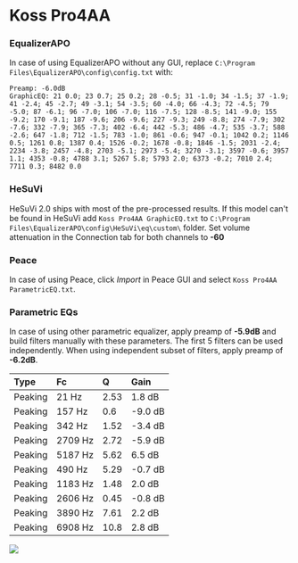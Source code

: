 # Koss Pro4AA

### EqualizerAPO
In case of using EqualizerAPO without any GUI, replace `C:\Program Files\EqualizerAPO\config\config.txt`
with:
```
Preamp: -6.0dB
GraphicEQ: 21 0.0; 23 0.7; 25 0.2; 28 -0.5; 31 -1.0; 34 -1.5; 37 -1.9; 41 -2.4; 45 -2.7; 49 -3.1; 54 -3.5; 60 -4.0; 66 -4.3; 72 -4.5; 79 -5.0; 87 -6.1; 96 -7.0; 106 -7.0; 116 -7.5; 128 -8.5; 141 -9.0; 155 -9.2; 170 -9.1; 187 -9.6; 206 -9.6; 227 -9.3; 249 -8.8; 274 -7.9; 302 -7.6; 332 -7.9; 365 -7.3; 402 -6.4; 442 -5.3; 486 -4.7; 535 -3.7; 588 -2.6; 647 -1.8; 712 -1.5; 783 -1.0; 861 -0.6; 947 -0.1; 1042 0.2; 1146 0.5; 1261 0.8; 1387 0.4; 1526 -0.2; 1678 -0.8; 1846 -1.5; 2031 -2.4; 2234 -3.8; 2457 -4.8; 2703 -5.1; 2973 -5.4; 3270 -3.1; 3597 -0.6; 3957 1.1; 4353 -0.8; 4788 3.1; 5267 5.8; 5793 2.0; 6373 -0.2; 7010 2.4; 7711 0.3; 8482 0.0
```

### HeSuVi
HeSuVi 2.0 ships with most of the pre-processed results. If this model can't be found in HeSuVi add
`Koss Pro4AA GraphicEQ.txt` to `C:\Program Files\EqualizerAPO\config\HeSuVi\eq\custom\` folder.
Set volume attenuation in the Connection tab for both channels to **-60**

### Peace
In case of using Peace, click *Import* in Peace GUI and select `Koss Pro4AA ParametricEQ.txt`.

### Parametric EQs
In case of using other parametric equalizer, apply preamp of **-5.9dB** and build filters manually
with these parameters. The first 5 filters can be used independently.
When using independent subset of filters, apply preamp of **-6.2dB**.

| Type    | Fc      |     Q | Gain    |
|:--------|:--------|:------|:--------|
| Peaking | 21 Hz   |  2.53 | 1.8 dB  |
| Peaking | 157 Hz  |  0.6  | -9.0 dB |
| Peaking | 342 Hz  |  1.52 | -3.4 dB |
| Peaking | 2709 Hz |  2.72 | -5.9 dB |
| Peaking | 5187 Hz |  5.62 | 6.5 dB  |
| Peaking | 490 Hz  |  5.29 | -0.7 dB |
| Peaking | 1183 Hz |  1.48 | 2.0 dB  |
| Peaking | 2606 Hz |  0.45 | -0.8 dB |
| Peaking | 3890 Hz |  7.61 | 2.2 dB  |
| Peaking | 6908 Hz | 10.8  | 2.8 dB  |

![](https://raw.githubusercontent.com/jaakkopasanen/AutoEq/master/results/innerfidelity/sbaf-serious/Koss%20Pro4AA/Koss%20Pro4AA.png)